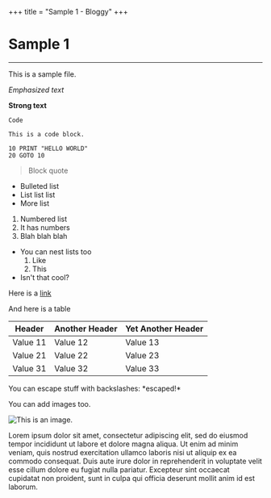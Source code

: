 +++
title = "Sample 1 - Bloggy"
+++

# Sample 1
---
This is a sample file.

*Emphasized text*

**Strong text**

`Code`

```
This is a code block.

10 PRINT "HELLO WORLD"
20 GOTO 10
```

> Block quote

* Bulleted list
* List list list
* More list

1. Numbered list
2. It has numbers
3. Blah blah blah

* You can nest lists too
	1. Like
	2. This
* Isn't that cool?

Here is a [link](https://wikipedia.org)

And here is a table

  Header   | Another Header | Yet Another Header
  ---------|----------------|-------------------
  Value 11 | Value 12       | Value 13
  Value 21 | Value 22       | Value 23
  Value 31 | Value 32       | Value 33

You can escape stuff with backslashes: \*escaped!\*

You can add images too.

![This is an image.](https://picsum.photos/1024)

Lorem ipsum dolor sit amet, consectetur adipiscing elit, sed do eiusmod tempor incididunt ut labore et dolore magna aliqua. Ut enim ad minim veniam, quis nostrud exercitation ullamco laboris nisi ut aliquip ex ea commodo consequat. Duis aute irure dolor in reprehenderit in voluptate velit esse cillum dolore eu fugiat nulla pariatur. Excepteur sint occaecat cupidatat non proident, sunt in culpa qui officia deserunt mollit anim id est laborum.